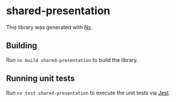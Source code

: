 # shared-presentation

This library was generated with [Nx](https://nx.dev).

## Building

Run `nx build shared-presentation` to build the library.

## Running unit tests

Run `nx test shared-presentation` to execute the unit tests via [Jest](https://jestjs.io).
